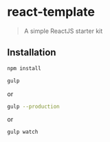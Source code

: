 # react-template

> A simple ReactJS starter kit

## Installation

```sh
npm install
```

```sh
gulp
```
or
```sh
gulp --production
```
or
```sh
gulp watch
```
